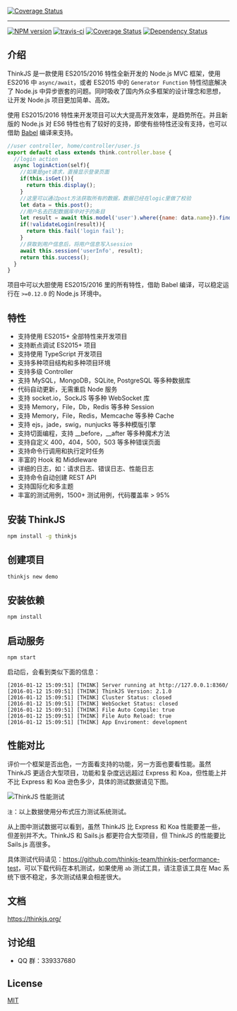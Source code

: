 [![Coverage Status](https://p.ssl.qhimg.com/d/inn/e270ec1e/logo_large.jpg)](https://thinkjs.org/)

-----

[![NPM version](https://img.shields.io/npm/v/thinkjs.svg?style=flat-square)](http://badge.fury.io/js/thinkjs)
[![travis-ci](https://img.shields.io/travis/75team/thinkjs.svg?style=flat-square)](https://travis-ci.org/75team/thinkjs)
[![Coverage Status](https://img.shields.io/coveralls/75team/thinkjs.svg?style=flat-square)](https://coveralls.io/github/75team/thinkjs)
[![Dependency Status](https://img.shields.io/david/thinkjs/thinkjs.svg?style=flat-square)](https://david-dm.org/75team/thinkjs)


## 介绍

ThinkJS 是一款使用 ES2015/2016 特性全新开发的 Node.js MVC 框架，使用 ES2016 中 `async/await`，或者 ES2015 中的 `Generator Function` 特性彻底解决了 Node.js 中异步嵌套的问题。同时吸收了国内外众多框架的设计理念和思想，让开发 Node.js 项目更加简单、高效。

使用 ES2015/2016 特性来开发项目可以大大提高开发效率，是趋势所在。并且新版的 Node.js 对 ES6 特性也有了较好的支持，即使有些特性还没有支持，也可以借助 [Babel](http://babeljs.io/) 编译来支持。


```js
//user controller, home/controller/user.js
export default class extends think.controller.base {
  //login action
  async loginAction(self){
    //如果是get请求，直接显示登录页面
    if(this.isGet()){
      return this.display();
    }
    //这里可以通过post方法获取所有的数据，数据已经在logic里做了校验
    let data = this.post();
    //用户名去匹配数据库中对于的条目
    let result = await this.model('user').where({name: data.name}).find();
    if(!validateLogin(result)){
      return this.fail('login fail');
    }
    //获取到用户信息后，将用户信息写入session
    await this.session('userInfo', result);
    return this.success();
  }
}
```


项目中可以大胆使用 ES2015/2016 里的所有特性，借助 Babel 编译，可以稳定运行在 `>=0.12.0` 的 Node.js 环境中。

## 特性

* 支持使用 ES2015+ 全部特性来开发项目
* 支持断点调试 ES2015+ 项目
* 支持使用 TypeScript 开发项目
* 支持多种项目结构和多种项目环境
* 支持多级 Controller
* 支持 MySQL，MongoDB，SQLite, PostgreSQL 等多种数据库
* 代码自动更新，无需重启 Node 服务
* 支持 socket.io，SockJS 等多种 WebSocket 库
* 支持 Memory，File，Db，Redis 等多种 Session
* 支持 Memory，File，Redis，Memcache 等多种 Cache
* 支持 ejs，jade，swig，nunjucks 等多种模版引擎
* 支持切面编程，支持 __before，__after 等多种魔术方法
* 支持自定义 400，404，500，503 等多种错误页面
* 支持命令行调用和执行定时任务
* 丰富的 Hook 和 Middleware
* 详细的日志，如：请求日志、错误日志、性能日志
* 支持命令自动创建 REST API
* 支持国际化和多主题
* 丰富的测试用例，1500+ 测试用例，代码覆盖率 > 95%


## 安装 ThinkJS

```sh
npm install -g thinkjs
```

## 创建项目

```sh
thinkjs new demo
```

## 安装依赖

```sh
npm install
```

## 启动服务

```sh
npm start
```

启动后，会看到类似下面的信息：

```text
[2016-01-12 15:09:51] [THINK] Server running at http://127.0.0.1:8360/
[2016-01-12 15:09:51] [THINK] ThinkJS Version: 2.1.0
[2016-01-12 15:09:51] [THINK] Cluster Status: closed
[2016-01-12 15:09:51] [THINK] WebSocket Status: closed
[2016-01-12 15:09:51] [THINK] File Auto Compile: true
[2016-01-12 15:09:51] [THINK] File Auto Reload: true
[2016-01-12 15:09:51] [THINK] App Enviroment: development
```

## 性能对比

评价一个框架是否出色，一方面看支持的功能，另一方面也要看性能。虽然 ThinkJS 更适合大型项目，功能和复杂度远远超过 Express 和 Koa，但性能上并不比 Express 和 Koa 逊色多少，具体的测试数据请见下图。

![ThinkJS 性能测试](https://p.ssl.qhimg.com/t018bc14974bff742de.jpg)

`注`：以上数据使用分布式压力测试系统测试。


从上图中测试数据可以看到，虽然 ThinkJS 比 Express 和 Koa 性能要差一些，但差别并不大。ThinkJS 和 Sails.js 都更符合大型项目，但 ThinkJS 的性能要比 Sails.js 高很多。

具体测试代码请见：<https://github.com/thinkjs-team/thinkjs-performance-test>，可以下载代码在本机测试，如果使用 `ab` 测试工具，请注意该工具在 Mac 系统下很不稳定，多次测试结果会相差很大。

## 文档

<https://thinkjs.org/>

## 讨论组

* QQ 群：339337680

## License

[MIT](https://github.com/75team/thinkjs/blob/master/LICENSE)
